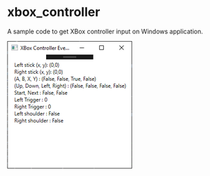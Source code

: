 # xbox_controller
A sample code to get XBox controller input on Windows application.

<img src="screenshot.png" alt="screenshot">

